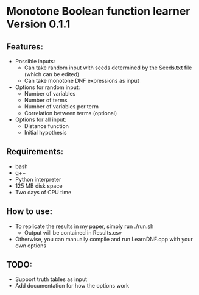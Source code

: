 # Monotone Boolean function learner Version 0.1.1

## Features:
* Possible inputs:
	+ Can take random input with seeds determined by the Seeds.txt file (which can be edited)
	+ Can take monotone DNF expressions as input
* Options for random input:
	+ Number of variables
	+ Number of terms
	+ Number of variables per term
	+ Correlation between terms (optional)
* Options for all input:
	+ Distance function
	+ Initial hypothesis

## Requirements:
* bash
* g++
* Python interpreter
* 125 MB disk space
* Two days of CPU time

## How to use:
* To replicate the results in my paper, simply run ./run.sh
	+ Output will be contained in Results.csv
* Otherwise, you can manually compile and run LearnDNF.cpp with your own options

## TODO:
* Support truth tables as input
* Add documentation for how the options work
